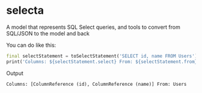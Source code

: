 # selecta

A model that represents SQL Select queries, and tools to convert from SQL/JSON to the model and back

You can do like this:

```dart
final selectStatement = toSelectStatement('SELECT id, name FROM Users');
print('Columns: ${selectStatement.select} From: ${selectStatement.from}');
```

Output
```
Columns: [ColumnReference (id), ColumnReference (name)] From: Users
```